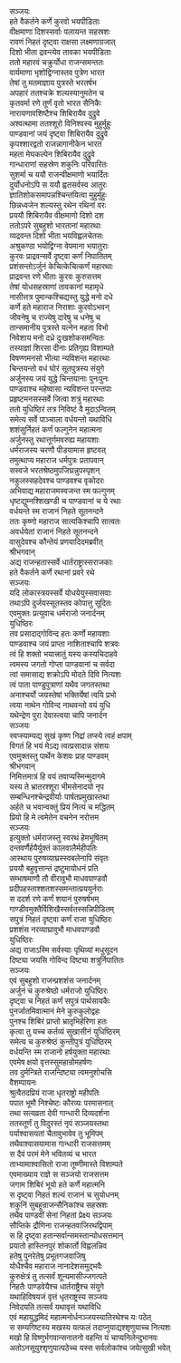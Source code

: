 सञ्जयः  
हते वैकर्तने कर्णे कुरवो भयपीडिताः  
वीक्षमाणा दिशस्सर्वाः पलायन्त सहस्रशः  
रावणं निहतं दृष्ट्वा राक्षसा लक्ष्मणाग्रजात्  
दिशो भीता द्रवन्त्येव तावका भयपीडिताः  
ततो महारवं चक्रुर्योधा राजन्समन्ततः  
वार्यमाणा भृशोद्विग्नास्तव पुत्रेण भारत  
तेषां तु मतमाज्ञाय पुत्रस्ते भरतर्षभ  
अपहारं ततश्चक्रे शल्यस्यानुमतेन च  
कृतवर्मा रणे तूर्णं वृतो भारत सैनिकैः  
नारायणावशिष्टैश्च शिबिरायैव दुद्रुवे  
अश्वत्थामा ततश्शूरो विनिश्वस्य मुहुर्मुहुः  
पाण्डवानां जयं दृष्ट्वा शिबिरायैव दुद्रुवे  
कृपश्शारद्वतो राजन्नागानीकेन भारत  
महता मेघकल्पेन शिबिरायैव दुद्रुवे  
गान्धाराणां सहस्रेण शकुनिः परिवारितः  
सुशर्मा च ययौ राजन्वीक्षमाणो भयार्दितः  
दुर्योधनोऽपि स ययौ ह्वतसर्वस्व आतुरः  
ज्ञातिशोकसमापन्नश्चिन्तयित्वा मुहुर्मुहुः  
छिन्नध्वजेन शल्यस्तु रथेन रथिनां वरः  
प्रययौ शिबिरायैव वीक्षमाणो दिशो दश  
ततोऽपरे सुबहुशो भारतानां महारथाः  
व्यद्रवन्त दिशो भीता भयविह्वलचेतसः  
अश्रुकण्ठा भयोद्विग्ना वेपमाना भयातुराः  
कुरवः प्राद्रवन्सर्वे दृष्ट्वा कर्णं निपातितम्  
प्रशंसन्तोऽर्जुनं केचित्केचित्कर्णं महारथाः  
प्राद्रवन्त रणे भीताः कुरवः कुरुसत्तम  
तेषां योधसहस्राणां तावकानां महामृधे  
नासीत्तत्र पुमान्कश्चिद्यस्तु युद्धे मनो दधे  
कर्णे हते महाराज निराशाः कुरवोऽभवन्  
जीवनेषु च राज्येषु दारेषु च धनेषु च  
तान्समानीय पुत्रस्ते यत्नेन महता विभो  
निवेशाय मनो दध्रे दुःखशोकसमन्वितः  
तस्याज्ञां शिरसा दीनाः प्रतिगृह्य विशाम्पते  
विषण्णमनसो भीत्या न्यविशन्त महारथाः  
चिन्तयन्तो वधं घोरं सूतपुत्रस्य संयुगे  
अर्जुनस्य जयं युद्धे चिन्तयानाः पुनःपुनः  
पाण्डवाश्च महेष्वासा न्यविशन्त परन्तपाः  
प्रहृष्टमनसस्सर्वे जित्वा शत्रुं महारथाः  
ततो युधिष्ठिरं तत्र निविष्टं वै मुदाऽन्वितम्  
समेत्य सर्वे पाञ्चाला वर्धयन्तो यथाविधि  
शशंसुर्निहतं कर्णं फल्गुनेन महात्मना  
अर्जुनस्तु रथात्तूर्णमवरुह्य महायशाः  
धर्मराजस्य चरणौ पीडयामास हृष्टवत्  
तमुत्थाप्य महाराज धर्मपुत्रः प्रतापवान्  
सस्वजे भरतश्रेष्ठमुपजिघ्रन्नुपस्पृशन्  
नकुलस्सहदेवश्च पाण्डवश्च वृकोदरः  
अभिवाद्य महाराजमस्वजन्त स्म फल्गुनम्  
धृष्टद्युम्नश्शिखण्डी च पाण्डवानां च ये रथाः  
वर्धयन्ते स्म राजानं निहते सूतनन्दने  
ततः कृष्णो महाराज सात्यकिश्चापि सात्वतः  
अवर्धयेतां राजानं निहते सूतनन्दने  
वासुदेवश्च कौन्तेयं प्रणयादिदमब्रवीत्  
श्रीभगवान्  
अद्य राजन्हतास्सर्वे धार्तराष्ट्रास्सराजकाः  
हते वैकर्तने कर्णे रथानां प्रवरे रथे  
सञ्जयः  
यदि लोकास्त्रयस्सर्वे योधयेयुस्सवासवाः  
तथाऽपि दुर्जयस्सूतस्तव कोपात्तु सूदितः  
एवमुक्तः प्रत्युवाच धर्मराजो जनार्दनम्  
युधिष्ठिरः  
तव प्रसादाद्गोविन्द हतः कर्णो महायशाः  
पाण्डवाश्च जयं प्राप्ता नाशिताश्चापि शत्रवः  
त्वं हि शक्तो भयात्त्रातुं यस्य कस्यचिदाहवे  
त्वमस्य जगतो गोप्ता पाण्डवानां च सर्वदा  
त्वां समासाद्य शक्रोऽपि मोदते दिवि नित्यशः  
त्वं पाता पाण्डुपुत्राणां यथैव जगतस्तथा  
अनाश्चर्यो जयस्तेषां भक्तिर्येषां त्वयि प्रभो  
त्वया नाथेन गोविन्द नाथवन्तो वयं युधि  
यथेन्द्रेण पुरा देवास्त्वया चापि जनार्दन  
सञ्जयः  
स्वप्स्याम्यद्य सुखं कृष्ण निद्रां लप्स्ये त्वहं क्षपाम्  
विगतं हि भयं मेऽद्य त्वत्प्रसादान्न संशयः  
एवमुक्तस्तु पार्थेन केशवः प्राह पाण्डवम्  
श्रीभगवान्  
निमित्तमात्रं हि वयं तवाप्यस्मिन्मुदागमे  
यस्य ते भ्रातरश्शूरा भीमसेनादयो नृप  
सम्बन्धिनश्चेन्द्रवीर्याः पार्षतप्रमुखास्तथा  
अर्हते च भवान्वक्तुं प्रियं नित्यं च मद्धितम्  
प्रियो हि मे त्वमेतेन वचनेन नरोत्तम  
सञ्जयः  
इत्युक्तो धर्मराजस्तु स्वरथं हेमभूषितम्  
दन्तवर्णैर्हयैर्युक्तं कालवालैर्महीपतिः  
आस्थाय पुरुषव्याघ्रस्स्वबलेनापि संवृतः  
प्रययौ बहुवृत्तान्तं द्रष्टुमायोधनं प्रति  
सम्भाषमाणौ तौ वीरावुभौ माधवपाण्डवौ  
प्रदीपहस्ताश्शतशस्समन्तात्प्रययुर्नराः  
स ददर्श रणे कर्णं शयानं पुरुषर्षभम्  
गाण्डीवमुक्तैर्विशिखैस्सर्वतस्सन्निपीडितम्  
सपुत्रं निहतं दृष्ट्वा कर्णं राजा युधिष्ठिरः  
प्रशशंस नरव्याघ्रावुभौ माधवपाण्डवौ  
युधिष्ठिरः  
अद्य राजाऽस्मि सर्वस्याः पृथिव्यां मधुसूदन  
दिष्ट्या जयसि गोविन्द दिष्ट्या शत्रुर्निपातितः  
सञ्जयः  
एवं सुबहुशो राजन्प्रशशंस जनार्दनम्  
अर्जुनं च कुरुश्रेष्ठो धर्मराजो युधिष्ठिरः  
दृष्ट्वा च निहतं कर्णं सपुत्रं पार्थसायकैः  
पुनर्जातमिवात्मानं मेने कुरुकुलोद्वहः  
पुनश्च शिबिरं प्राप्तो भ्रातृभिर्हरिणा हतः  
कृत्वा तु यच्च कर्तव्यं सुखासीनं युधिष्ठिरम्  
समेत्य च कुरुश्रेष्ठं कुन्तीपुत्रं युधिष्ठिरम्   
वर्धयन्ति स्म राजानो हर्षयुक्ता महारथाः  
एवमेष क्षयो वृत्तस्सुमहान्रोमहर्षणः  
तव दुर्मन्त्रिते राजन्दिष्ट्या त्वमनुशोचसि  
वैशम्पायनः  
श्रुत्वैतदप्रियं राजा धृतराष्ट्रो महीपतिः  
पपात भूमौ निश्चेष्टः कौरव्यः परमासनात्  
तथा सत्यव्रता देवी गान्धारी दिव्यदर्शना  
ततस्तूर्णं तु विदुरस्तं नृपं सञ्जयस्तथा  
पर्याश्वासयतां चैतावुभावेव तु भूमिपम्  
तथैवाश्वासयामास गान्धारी राजसत्तमम्  
स दैवं परमं मेने भवितव्यं च भारत  
ताभ्यामाश्वासितो राजा तूष्णीमास्ते विशाम्पते  
एवमाख्याय राज्ञे स सञ्जयो राजसत्तम  
जगाम शिबिरं भूयो हते कर्णे महात्मनि  
स दृष्ट्वा निहतं शल्यं राजानं च सुयोधनम्  
शकुनिं सुबहून्राजन्सैनिकांश्च सहस्रशः  
तथैव पाण्डवीं सेनां निहतां प्रेक्ष्य सञ्जयः  
सौप्तिके द्रौणिना राजन्हतवाजिरथद्विपाम्  
स हि दृष्ट्वा हतान्सर्वान्समस्तान्योधसत्तमान्  
प्रयातो हास्तिनपुरं शोकार्तो विह्वलन्निव  
हतेषु पुनरेतेषु प्रभूतगजवाजिषु  
योधैश्चैव महाराज नानादेशसमुद्भवैः  
कुरुक्षेत्रं तु तत्सर्वं शून्यमासीज्जगत्पते  
निहतैः पाण्डवेयैश्च धार्तराष्ट्रैश्च संयुगे  
यथाहिविषयजं वृत्तं धृतराष्ट्रस्य सञ्जयः  
निवेदयति तत्सर्वं यथावृत्तं यथाविधि  
एवं महायुद्धमिदं महात्मनोर्धनञ्जयस्यातिरथेश्च यः पठेत्  
स सम्यगिष्टस्य मखस्य यत्फलं तदाप्नुयाद्यश्शृणुयाच्च नित्यशः  
मखो हि विष्णुर्भगवान्सनातनो वहन्ति यं चाप्यनिलेन्दुभानवः  
अतोऽनसूयुश्शृणुयात्पठेच्च यस्स सर्वलोकांश्च जयेत्सुखी भवेत्   
